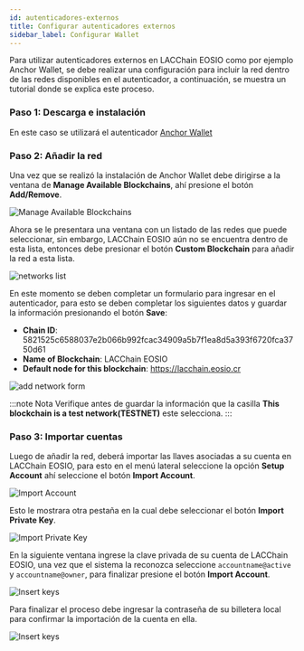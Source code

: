 ```yaml
---
id: autenticadores-externos
title: Configurar autenticadores externos
sidebar_label: Configurar Wallet
---
```


Para utilizar autenticadores externos en LACChain EOSIO como por ejemplo Anchor Wallet, se debe realizar una configuración para incluir la red dentro de las redes disponibles en el autenticador, a continuación, se muestra un tutorial donde se explica este proceso.

### Paso 1: Descarga e instalación
 
En este caso se utilizará el autenticador [Anchor Wallet](https://greymass.com/en/anchor/)

### Paso 2: Añadir la red

Una vez que se realizó la instalación de Anchor Wallet debe dirigirse a la ventana de **Manage Available Blockchains**, ahí presione el botón **Add/Remove**.

![Manage Available Blockchains](/img/tutorials/add_network.png)

Ahora se le presentara una ventana con un listado de las redes que puede seleccionar, sin embargo, LACChain EOSIO aún no se encuentra dentro de esta lista, entonces debe presionar el botón **Custom Blockchain** para añadir la red a esta lista.

![networks list](/img/tutorials/networks_list.png)

En este momento se deben completar un formulario para ingresar en el autenticador, para esto se deben completar los siguientes datos y guardar la información presionando el botón **Save**:
 
 - **Chain ID**: 5821525c6588037e2b066b992fcac34909a5b7f1ea8d5a393f6720fca3750d61
 - **Name of Blockchain**: LACChain EOSIO
 - **Default node for this blockchain**: https://lacchain.eosio.cr
 
![add network form](/img/tutorials/add_red_form.png)

:::note Nota
Verifique antes de guardar la información que la casilla **This blockchain is a test network(TESTNET)** este selecciona.
:::

### Paso 3: Importar cuentas

Luego de añadir la red, deberá importar las llaves asociadas a su cuenta en LACChain EOSIO, para esto en el menú lateral seleccione la opción **Setup Account** ahí seleccione el botón **Import Account**.

![Import Account](/img/tutorials/import_account.png)

Esto le mostrara otra pestaña en la cual debe seleccionar el botón **Import Private Key**.

![Import Private Key](/img/tutorials/import_key.png)

En la siguiente ventana ingrese la clave privada de su cuenta de LACChain EOSIO, una vez que el sistema la reconozca seleccione `accountname@active` y `accountname@owner`, para finalizar presione el botón **Import Account**.

![Insert keys](/img/tutorials/insert_keys.png)

Para finalizar el proceso debe ingresar la contraseña de su billetera local para confirmar la importación de la cuenta en ella.

![Insert keys](/img/tutorials/enter_password.png)